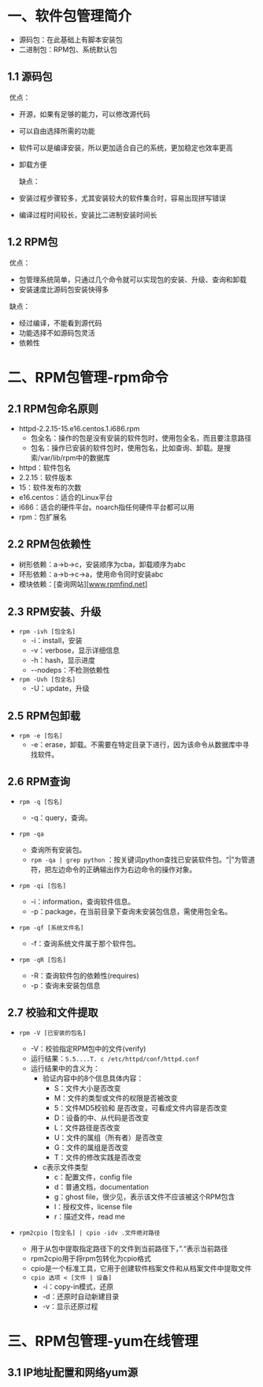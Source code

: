 # 一、软件包管理简介

- 源码包：在此基础上有脚本安装包
- 二进制包：RPM包、系统默认包

## 1.1 源码包

​	优点：

- 开源，如果有足够的能力，可以修改源代码

- 可以自由选择所需的功能

- 软件可以是编译安装，所以更加适合自己的系统，更加稳定也效率更高

- 卸载方便

  缺点：

- 安装过程步骤较多，尤其安装较大的软件集合时，容易出现拼写错误

- 编译过程时间较长，安装比二进制安装时间长

## 1.2 RPM包

​	优点：

- 包管理系统简单，只通过几个命令就可以实现包的安装、升级、查询和卸载
- 安装速度比源码包安装快得多

​    缺点：

- 经过编译，不能看到源代码
- 功能选择不如源码包灵活
- 依赖性

# 二、RPM包管理-rpm命令

## 2.1 RPM包命名原则

- httpd-2.2.15-15.e16.centos.1.i686.rpm
  - 包全名：操作的包是没有安装的软件包时，使用包全名，而且要注意路径
  - 包名：操作已安装的软件包时，使用包名，比如查询、卸载。是搜索/var/lib/rpm中的数据库
- httpd：软件包名
- 2.2.15：软件版本
- 15：软件发布的次数
- e16.centos：适合的Linux平台
- i686：适合的硬件平台。noarch指任何硬件平台都可以用
- rpm：包扩展名

## 2.2 RPM包依赖性

- 树形依赖：a->b->c，安装顺序为cba，卸载顺序为abc
- 环形依赖：a->b->c->a，使用命令同时安装abc
- 模块依赖：[查询网站][www.rpmfind.net]

## 2.3 RPM安装、升级

- ``rpm -ivh [包全名] ``
  - -i：install，安装
  - -v：verbose，显示详细信息
  - -h：hash，显示进度
  - --nodeps：不检测依赖性
- ``rpm -Uvh [包全名]``
  - -U：update，升级

## 2.5 RPM包卸载

- ``rpm -e [包名]``
  - -e：erase，卸载。不需要在特定目录下进行，因为该命令从数据库中寻找软件。

## 2.6 RPM查询

- ``rpm -q [包名]``
  - -q：query，查询。
- ``rpm -qa``
  - 查询所有安装包。
  - ``rpm -qa | grep python`` ：按关键词python查找已安装软件包。“|”为管道符，把左边命令的正确输出作为右边命令的操作对象。
- ``rpm -qi [包名]`` 
  - -i：information，查询软件信息。
  - -p：package，在当前目录下查询未安装包信息，需使用包全名。
- ``rpm -qf [系统文件名]``
  - -f：查询系统文件属于那个软件包。

- ``rpm -qR [包名]``
  - -R：查询软件包的依赖性(requires)
  - -p：查询未安装包信息

## 2.7 校验和文件提取

- ``rpm -V [已安装的包名]``
  - -V：校验指定RPM包中的文件(verify)
  - 运行结果：``S.5....T. c /etc/httpd/conf/httpd.conf``
  - 运行结果中的含义为：
    - 验证内容中的8个信息具体内容：
      - S：文件大小是否改变
      - M：文件的类型或文件的权限是否被改变
      - 5：文件MD5校验和 是否改变，可看成文件内容是否改变
      - D：设备的中、从代码是否改变
      - L：文件路径是否改变
      - U：文件的属组（所有者）是否改变
      - G：文件的属组是否改变
      - T：文件的修改实践是否改变
    - c表示文件类型
      - c：配置文件，config file
      - d：普通文档，documentation
      - g：ghost file，很少见，表示该文件不应该被这个RPM包含
      - l：授权文件，license file
      - r：描述文件，read me
  
- ``rpm2cpio [包全名] | cpio -idv .文件绝对路径 `` 
  - 用于从包中提取指定路径下的文件到当前路径下，”.“表示当前路径
  - rpm2cpio用于将rpm包转化为cpio格式
  - cpio是一个标准工具，它用于创建软件档案文件和从档案文件中提取文件
  - ``cpio 选项 < [文件 | 设备]``
    - -i：copy-in模式，还原
    - -d：还原时自动新建目录
    - -v：显示还原过程
  

# 三、RPM包管理-yum在线管理

## 3.1 IP地址配置和网络yum源



